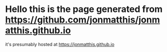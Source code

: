 # Hello this is the page generated from https://github.com/jonmatthis/jonmatthis.github.io

it's presumably hosted at https://jonmatthis.github.io 
